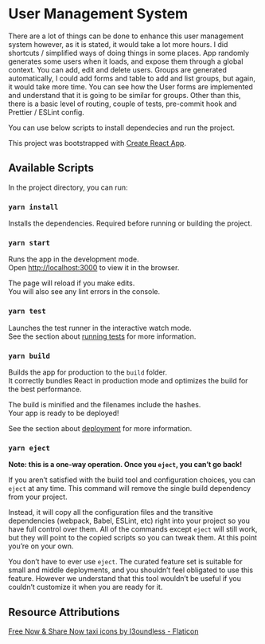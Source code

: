 # User Management System

There are a lot of things can be done to enhance this user management system however, as it is stated, it would take a lot more hours.
I did shortcuts / simplified ways of doing things in some places. App randomly generates some users when it loads, and expose them
through a global context. You can add, edit and delete users. Groups are generated automatically, I could add forms and table to add and list groups,
but again, it would take more time. You can see how the User forms are implemented and understand that it is going to be similar for groups.
Other than this, there is a basic level of routing, couple of tests, pre-commit hook and Prettier / ESLint config.

You can use below scripts to install dependecies and run the project.

This project was bootstrapped with [Create React App](https://github.com/facebook/create-react-app).

## Available Scripts

In the project directory, you can run:

### `yarn install`

Installs the dependencies. Required before running or building the project.

### `yarn start`

Runs the app in the development mode.\
Open [http://localhost:3000](http://localhost:3000) to view it in the browser.

The page will reload if you make edits.\
You will also see any lint errors in the console.

### `yarn test`

Launches the test runner in the interactive watch mode.\
See the section about [running tests](https://facebook.github.io/create-react-app/docs/running-tests) for more information.

### `yarn build`

Builds the app for production to the `build` folder.\
It correctly bundles React in production mode and optimizes the build for the best performance.

The build is minified and the filenames include the hashes.\
Your app is ready to be deployed!

See the section about [deployment](https://facebook.github.io/create-react-app/docs/deployment) for more information.

### `yarn eject`

**Note: this is a one-way operation. Once you `eject`, you can’t go back!**

If you aren’t satisfied with the build tool and configuration choices, you can `eject` at any time. This command will remove the single build dependency from your project.

Instead, it will copy all the configuration files and the transitive dependencies (webpack, Babel, ESLint, etc) right into your project so you have full control over them. All of the commands except `eject` will still work, but they will point to the copied scripts so you can tweak them. At this point you’re on your own.

You don’t have to ever use `eject`. The curated feature set is suitable for small and middle deployments, and you shouldn’t feel obligated to use this feature. However we understand that this tool wouldn’t be useful if you couldn’t customize it when you are ready for it.

## Resource Attributions

[Free Now & Share Now taxi icons by I3oundless - Flaticon ](https://www.flaticon.com/free-icons/taxi)
